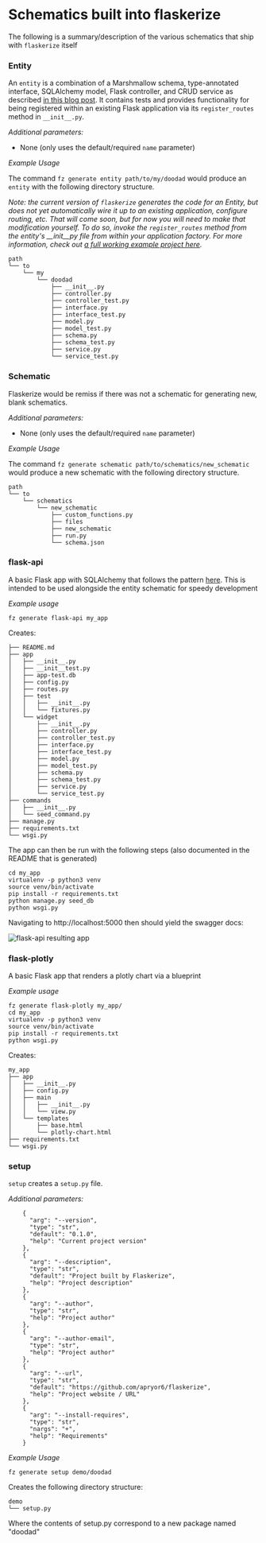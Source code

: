 # Schematics built into flaskerize

The following is a summary/description of the various schematics that ship with `flaskerize` itself

### Entity

An `entity` is a combination of a Marshmallow schema, type-annotated interface, SQLAlchemy model, Flask controller, and CRUD service as described [in this blog post](http://alanpryorjr.com/2019-05-20-flask-api-example/). It contains tests and provides functionality for being registered within an existing Flask application via its `register_routes` method in `__init__.py`.

_Additional parameters:_

- None (only uses the default/required `name` parameter)

_Example Usage_

The command `fz generate entity path/to/my/doodad` would produce an `entity` with the following directory structure.

_Note: the current version of `flaskerize` generates the code for an Entity, but does not yet automatically wire it up to an existing application, configure routing, etc. That will come soon, but for now you will need to make that modification yourself. To do so, invoke the `register_routes` method from the entity's \_\_init\_\_py file from within your application factory. For more information, check out [a full working example project here](https://github.com/apryor6/flask_api_example)._

```
path
└── to
    └── my
        └── doodad
            ├── __init__.py
            ├── controller.py
            ├── controller_test.py
            ├── interface.py
            ├── interface_test.py
            ├── model.py
            ├── model_test.py
            ├── schema.py
            ├── schema_test.py
            ├── service.py
            └── service_test.py
```

### Schematic

Flaskerize would be remiss if there was not a schematic for generating new, blank schematics.

_Additional parameters:_

- None (only uses the default/required `name` parameter)

_Example Usage_

The command `fz generate schematic path/to/schematics/new_schematic` would produce a new schematic with the following directory structure.


```
path
└── to
    └── schematics
        └── new_schematic
            ├── custom_functions.py
            ├── files
            ├── new_schematic
            ├── run.py
            └── schema.json
```


### flask-api

A basic Flask app with SQLAlchemy that follows the pattern [here](http://alanpryorjr.com/2019-05-20-flask-api-example/). This is intended to be used alongside the entity schematic for speedy development

_Example usage_

```
fz generate flask-api my_app
```

Creates:

```
├── README.md
├── app
│   ├── __init__.py
│   ├── __init__test.py
│   ├── app-test.db
│   ├── config.py
│   ├── routes.py
│   ├── test
│   │   ├── __init__.py
│   │   └── fixtures.py
│   └── widget
│       ├── __init__.py
│       ├── controller.py
│       ├── controller_test.py
│       ├── interface.py
│       ├── interface_test.py
│       ├── model.py
│       ├── model_test.py
│       ├── schema.py
│       ├── schema_test.py
│       ├── service.py
│       └── service_test.py
├── commands
│   ├── __init__.py
│   └── seed_command.py
├── manage.py
├── requirements.txt
└── wsgi.py
```

The app can then be run with the following steps (also documented in the README that is generated)

```
cd my_app
virtualenv -p python3 venv
source venv/bin/activate
pip install -r requirements.txt
python manage.py seed_db
python wsgi.py
```

Navigating to http://localhost:5000 then should yield the swagger docs:

![flask-api resulting app](flask-api.png)



### flask-plotly

A basic Flask app that renders a plotly chart via a blueprint

_Example usage_

```
fz generate flask-plotly my_app/
cd my_app
virtualenv -p python3 venv
source venv/bin/activate
pip install -r requirements.txt
python wsgi.py
```

Creates:

```
my_app
├── app
│   ├── __init__.py
│   ├── config.py
│   ├── main
│   │   ├── __init__.py
│   │   └── view.py
│   └── templates
│       ├── base.html
│       └── plotly-chart.html
├── requirements.txt
└── wsgi.py
```

### setup

`setup` creates a `setup.py` file.

_Additional parameters:_

```
    {
      "arg": "--version",
      "type": "str",
      "default": "0.1.0",
      "help": "Current project version"
    },
    {
      "arg": "--description",
      "type": "str",
      "default": "Project built by Flaskerize",
      "help": "Project description"
    },
    {
      "arg": "--author",
      "type": "str",
      "help": "Project author"
    },
    {
      "arg": "--author-email",
      "type": "str",
      "help": "Project author"
    },
    {
      "arg": "--url",
      "type": "str",
      "default": "https://github.com/apryor6/flaskerize",
      "help": "Project website / URL"
    },
    {
      "arg": "--install-requires",
      "type": "str",
      "nargs": "+",
      "help": "Requirements"
    }
```

_Example Usage_

`fz generate setup demo/doodad`

Creates the following directory structure:

```
demo
└── setup.py
```

Where the contents of setup.py correspond to a new package named "doodad"
